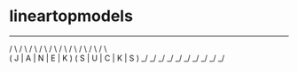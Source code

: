 # lineartopmodels

  _   _   _   _   _     _   _   _   _   _   
  / \ / \ / \ / \ / \   / \ / \ / \ / \ / \  
 ( J | A | N | E | K ) ( S | U | C | K | S ) 
  \_/ \_/ \_/ \_/ \_/   \_/ \_/ \_/ \_/ \_/  